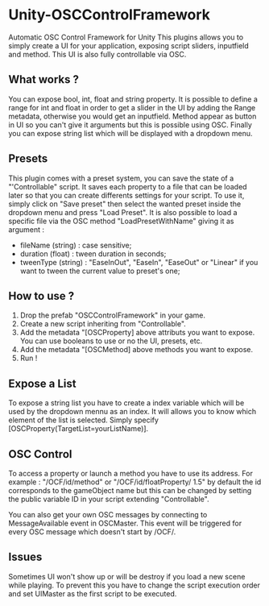 # Unity-OSCControlFramework
Automatic OSC Control Framework for Unity
This plugins allows you to simply create a UI for your application, exposing script sliders, inputfield and method. This UI is also fully controllable via OSC.

## What works ?
You can expose bool, int, float and string property. It is possible to define a range for int and float in order to get a slider in the UI by adding the Range metadata, otherwise you would get an inputfield. Method appear as button in UI so you can't give it arguments but this is possible using OSC. Finally you can expose string list which will be displayed with a dropdown menu.

## Presets
This plugin comes with a preset system, you can save the state of a "'Controllable" script. It saves each property to a file that can be loaded later so that you can create differents settings for your script. To use it, simply click on "Save preset" then select the wanted preset inside the dropdown menu and press "Load Preset".
It is also possible to load a specific file via the OSC method "LoadPresetWithName" giving it as argument :
  - fileName (string) : case sensitive;
  - duration (float) : tween duration in seconds;
  - tweenType (string) : "EaseInOut", "EaseIn", "EaseOut" or "Linear" if you want to tween the current value to preset's one;

## How to use ?
1. Drop the prefab "OSCControlFramework" in your game.
2. Create a new script inheriting from "Controllable".
3. Add the metadata "[OSCProperty] above attributs you want to expose. You can use booleans to use or no the UI, presets, etc.
4. Add the metadata "[OSCMethod] above methods you want to expose.
5. Run !

## Expose a List
To expose a string list you have to create a index variable which will be used by the dropdown mennu as an index. It will allows you to know which element of the list is selected. Simply specify [OSCProperty(TargetList=yourListName)].

## OSC Control
To access a property or launch a method you have to use its address.
For example : "/OCF/id/method" or "/OCF/id/floatProperty/ 1.5" by default the id corresponds to the gameObject name but this can be changed by setting the public variable ID in your script extending "Controllable".

You can also get your own OSC messages by connecting to MessageAvailable event in OSCMaster. This event will be triggered for every OSC message which doesn't start by /OCF/.

## Issues
Sometimes UI won't show up or will be destroy if you load a new scene while playing. To prevent this you have to change the script execution order and set UIMaster as the first script to be executed.
